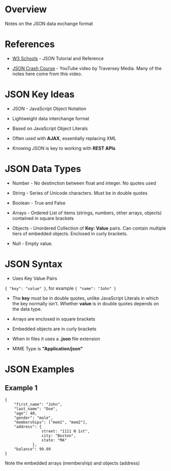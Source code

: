 # Overview

Notes on the JSON data exchange format

# References

* [W3 Schools](https://www.w3schools.com/js/js_json_intro.asp) - JSON Tutorial and Reference

* [JSON Crash Course](https://www.youtube.com/watch?v=wI1CWzNtE-M) - YouTube video by Traversey Media.  Many of the notes here come from this video.

# JSON Key Ideas

* JSON - JavaScript Object Notation

* Lightweight data interchange format

* Based on JavaScript Object Literals

* Often used with **AJAX**, essentially replacing XML

* Knowing JSON is key to working with **REST APIs**

# JSON Data Types

* Number - No destinction between float and integer. No quotes used

* String - Series of Unicode characters.  Must be in double quotes

* Boolean - True and False

* Arrays - Ordered List of items (strings, numbers, other arrays, objects) contained in square brackets

* Objects - Unordered Collection of **Key: Value** pairs. Can contain multiple tiers of embedded objects.  Enclosed in curly brackets.

* Null - Empty value.

# JSON Syntax

* Uses Key Value Pairs

`{ "key": "value" }`, for example `{ "name": "John" }`

* The **key** must be in double quotes, unlike JavaScript Literals in which the key normally isn't.  Whether **value** is in double quotes depends on the data type.

* Arrays are enclosed in square brackets

* Embedded objects are in curly brackets

* When in files it uses a **.json** file extension

* MIME Type is **"Application/json"**

# JSON Examples

## Example 1

```
{
	"first_name": "John",
	"last_name": "Doe",
	"age": 40,
	"gender": "male",
	"memberships": ["mem1", "mem2"],
	"address": {
				street: "1111 N 1st",
				city: "Boston",
				state: "MA"
			},
	"balance": 99.99
}
``` 
Note the embedded arrays (membership) and objects (address)
